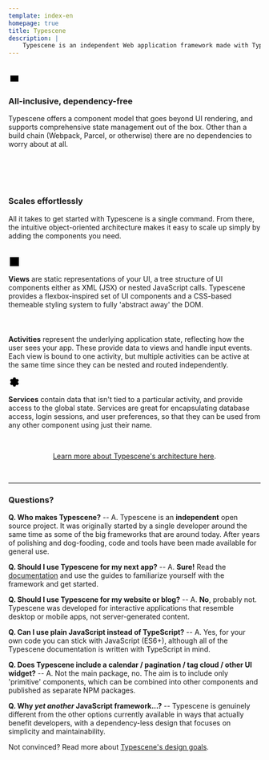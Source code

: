 ```yaml
---
template: index-en
homepage: true
title: Typescene
description: |
    Typescene is an independent Web application framework made with TypeScript.
---
```


<br>

<div class="side-icon side-icon--home side-icon_left">
  <!-- Icon by Ikonate -->
  <div class="icon-bg"><svg role="img" xmlns="http://www.w3.org/2000/svg" width="24" height="24" viewBox="0 0 24 24" aria-labelledby="batteryChargingIconTitle">
    <title id="batteryChargingIconTitle">BatteryCharging</title>
    <path d="M21 14v-4"></path>
    <path d="M20 6H4v12h16z"></path>
    <polyline points="12 9 14 12 10 12 12 15"></polyline>
  </svg></div>
</div>

<section>

### All-inclusive, dependency-free

Typescene offers a component model that goes beyond UI rendering, and supports comprehensive state management out of the box. Other than a build chain (Webpack, Parcel, or otherwise) there are no dependencies to worry about at all.

</section>
<br><br>

<div class="side-icon side-icon--home side-icon_right">
  <!-- Icon by Ikonate -->
  <div class="icon-bg"><svg width="24" height="24" viewBox="0 0 24 24" fill="none" xmlns="http://www.w3.org/2000/svg" aria-labelledby="carAltIconTitle">
    <title id="carAltIconTitle">Car</title>
    <path d="M3 12L5 7H7M3 12H2V17H3M3 12H7M18 12L16 7H12M18 12H20C21.1046 12 22 12.8954 22 14V17H20M18 12H12M7 17H16M7 7V12M7 7H12M7 12H12M12 12V7"></path>
    <circle cx="5" cy="17" r="2"></circle>
    <circle cx="18" cy="17" r="2"></circle>
  </svg></div>
</div>

<section>

### Scales effortlessly

All it takes to get started with Typescene is a single command. From there, the intuitive object-oriented architecture makes it easy to scale up simply by adding the components you need.

</section>
<br>

<section class="wrapper_inner wrapper_inner--decorate">
<div class="side-icon side-icon_left">
  <!-- Icon by Ikonate -->
  <div class="icon-bg"><svg role="img" xmlns="http://www.w3.org/2000/svg" width="24" height="24" viewBox="0 0 24 24" aria-labelledby="layoutLeftIconTitle">
    <rect width="18" height="18" x="3" y="3"></rect>
    <path d="M3 8L21 8M9 8L9 21"></path>
  </svg></div>
</div>
<section>

**Views** are static representations of your UI, a tree structure of UI components either as XML (JSX) or nested JavaScript calls. Typescene provides a flexbox-inspired set of UI components and a CSS-based themeable styling system to fully 'abstract away' the DOM.

</section>
</section>

<section class="wrapper_inner wrapper_inner--decorate">
<div class="side-icon side-icon_left">
  <!-- Icon by Ikonate -->
  <div class="icon-bg"><svg width="24" height="24" viewBox="0 0 24 24" fill="none" xmlns="http://www.w3.org/2000/svg" aria-labelledby="coffeeIconTitle">
    <path d="M5 12H17V17C17 19.7614 14.7614 22 12 22H10C7.23858 22 5 19.7614 5 17V12Z"></path>
    <path d="M17 13H19C20.1046 13 21 13.8954 21 15V15C21 16.1046 20.1046 17 19 17H17"></path>
    <path d="M9 9C9 9 8 8.5 8 7C8 5.5 9 5 9 5"></path>
    <path d="M12 3C12 3 13 3.5 13 5C13 6.5 12 7 12 7"></path>
  </svg></div>
</div>
<section>

**Activities** represent the underlying application state, reflecting how the user sees your app. These provide data to views and handle input events. Each view is bound to one activity, but multiple activities can be active at the same time since they can be nested and routed independently.

</section>
</section>

<section class="wrapper_inner wrapper_inner--decorate">
<div class="side-icon side-icon_left">
  <!-- Icon by Ikonate -->
  <div class="icon-bg"><svg role="img" xmlns="http://www.w3.org/2000/svg" width="24" height="24" viewBox="0 0 24 24" aria-labelledby="settingsIconTitle">
    <path d="M5.03506429,12.7050339 C5.01187484,12.4731696 5,12.2379716 5,12 C5,11.7620284 5.01187484,11.5268304 5.03506429,11.2949661 L3.20577137,9.23205081 L5.20577137,5.76794919 L7.9069713,6.32070904 C8.28729123,6.0461342 8.69629298,5.80882212 9.12862533,5.61412402 L10,3 L14,3 L14.8713747,5.61412402 C15.303707,5.80882212 15.7127088,6.0461342 16.0930287,6.32070904 L18.7942286,5.76794919 L20.7942286,9.23205081 L18.9649357,11.2949661 C18.9881252,11.5268304 19,11.7620284 19,12 C19,12.2379716 18.9881252,12.4731696 18.9649357,12.7050339 L20.7942286,14.7679492 L18.7942286,18.2320508 L16.0930287,17.679291 C15.7127088,17.9538658 15.303707,18.1911779 14.8713747,18.385876 L14,21 L10,21 L9.12862533,18.385876 C8.69629298,18.1911779 8.28729123,17.9538658 7.9069713,17.679291 L5.20577137,18.2320508 L3.20577137,14.7679492 L5.03506429,12.7050339 Z"></path>
    <circle cx="12" cy="12" r="1"></circle>
  </svg></div>
</div>
<section>

**Services** contain data that isn't tied to a particular activity, and provide access to the global state. Services are great for encapsulating database access, login sessions, and user preferences, so that they can be used from any other component using just their name.

</section>
</section>

<br>

<section class="wrapper_inner" style="text-align: center">

[Learn more about Typescene's architecture here](/docs/introduction).

</section>

<br>

---

### Questions?

**Q. Who makes Typescene?** -- A. Typescene is an **independent** open source project. It was originally started by a single developer around the same time as some of the big frameworks that are around today. After years of polishing and dog-fooding, code and tools have been made available for general use.

**Q. Should I use Typescene for my next app?** -- A. **Sure!** Read the [documentation](/docs) and use the guides to familiarize yourself with the framework and get started.

**Q. Should I use Typescene for my website or blog?** -- A. **No**, probably not. Typescene was developed for interactive applications that resemble desktop or mobile apps, not server-generated content.

**Q. Can I use plain JavaScript instead of TypeScript?** -- A. Yes, for your own code you can stick with JavaScript (ES6+), although all of the Typescene documentation is written with TypeScript in mind.

**Q. Does Typescene include a calendar / pagination / tag cloud / other UI widget?** -- A. Not the main package, no. The aim is to include only 'primitive' components, which can be combined into other components and published as separate NPM packages.

**Q. Why _yet another_ JavaScript framework...?** -- Typescene is genuinely different from the other options currently available in ways that actually benefit developers, with a dependency-less design that focuses on simplicity and maintainability.

Not convinced? Read more about [Typescene's design goals](/docs/goals).
